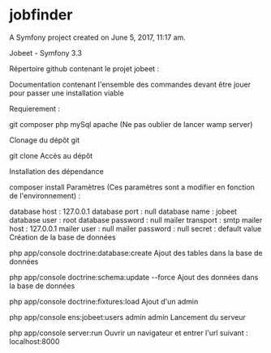 jobfinder
=========

A Symfony project created on June 5, 2017, 11:17 am.

Jobeet - Symfony 3.3

Répertoire github contenant le projet jobeet : 

Documentation contenant l'ensemble des commandes devant être jouer pour passer une installation viable

Requierement :

git
composer
php
mySql
apache
(Ne pas oublier de lancer wamp server)

Clonage du dépôt git

git clone 
Accès au dépôt

Installation des dépendance

composer install
Paramètres (Ces paramètres sont a modifier en fonction de l'environnement) :

database host : 127.0.0.1
database port : null
database name : jobeet
database user : root
database password : null
mailer transport : smtp
mailer host : 127.0.0.1
mailer user : null
mailer password : null
secret : default value
Création de la base de données

php app/console doctrine:database:create
Ajout des tables dans la base de données

php app/console doctrine:schema:update --force
Ajout des données dans la base de données

php app/console doctrine:fixtures:load
Ajout d'un admin

php app/console ens:jobeet:users admin admin
Lancement du serveur

php app/console server:run
Ouvrir un navigateur et entrer l'url suivant : localhost:8000
